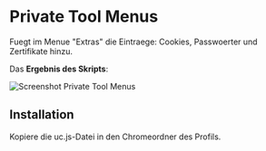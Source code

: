 # Private Tool Menus
Fuegt im Menue "Extras" die Eintraege: Cookies, Passwoerter und Zertifikate hinzu.

Das **Ergebnis des Skripts**:

![Screenshot Private Tool Menus](https://github.com/ardiman/userChrome.js/raw/master/privatetoolmenus/scr_privtoolmen.png)

## Installation
Kopiere die uc.js-Datei in den Chromeordner des Profils.

